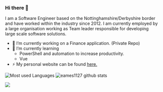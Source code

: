 ### Hi there 👋

<!--
**eames1127/eames1127** is a ✨ _special_ ✨ repository because its `README.md` (this file) appears on your GitHub profile.

Here are some ideas to get you started:

- 🔭 I’m currently working on ...
- 🌱 I’m currently learning ...
- 👯 I’m looking to collaborate on ...
- 🤔 I’m looking for help with ...
- 💬 Ask me about ...
- 📫 How to reach me: ...
- 😄 Pronouns: ...
- ⚡ Fun fact: ...
-->

I am a Software Engineer based on the Nottinghamshire/Derbyshire border and have worked within the industry since 2012. I am currently employed by a large organisation working as Team leader responsible for developing large scale software solutions.

- 🔭 I’m currently working on a Finance application. (Private Repo)
- 🌱 I’m currently learning 
  * PowerShell and automation to increase productivity.
  * Vue
- ⚡ My personal website can be found [here.](https://daeames.com)

![Most used Languages](https://github-readme-stats.vercel.app/api/top-langs/?username=eames1127&theme=merko)
![eames1127 github stats](https://github-readme-stats.vercel.app/api?username=eames1127&theme=merko&show_icons=true)

[<img src="https://img.shields.io/badge/linkedin-%230077B5.svg?&style=for-the-badge&logo=linkedin&logoColor=white" />](https://www.linkedin.com/in/danieleames1/)
